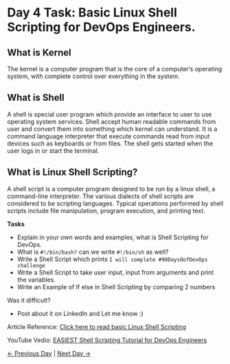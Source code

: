 # Day 4 Task: Basic Linux Shell Scripting for DevOps Engineers.

## What is Kernel

The kernel is a computer program that is the core of a computer’s operating system, with complete control over everything in the system.

## What is Shell

A shell is special user program which provide an interface to user to use operating system services. Shell accept human readable commands from user and convert them into something which kernel can understand. It is a command language interpreter that execute commands read from input devices such as keyboards or from files. The shell gets started when the user logs in or start the terminal.

## What is Linux Shell Scripting?

A shell script is a computer program designed to be run by a linux shell, a command-line interpreter. The various dialects of shell scripts are considered to be scripting languages. Typical operations performed by shell scripts include file manipulation, program execution, and printing text.

**Tasks**

- Explain in your own words and examples, what is Shell Scripting for DevOps.
- What is `#!/bin/bash?` can we write `#!/bin/sh` as well?
- Write a Shell Script which prints `I will complete #90DaysOofDevOps challenge`
- Write a Shell Script to take user input, input from arguments and print the variables.
- Write an Example of If else in Shell Scripting by comparing 2 numbers

Was it difficult?

- Post about it on LinkedIn and Let me know :)

Article Reference: [Click here to read basic Linux Shell Scripting](https://devopscube.com/linux-shell-scripting-for-devops/)

YouTube Vedio: [EASIEST Shell Scripting Tutorial for DevOps Engineers](https://www.youtube.com/watch?v=_-D6gkRj7xc&list=PLlfy9GnSVerQr-Se9JRE_tZJk3OUoHCkh&index=3)

[← Previous Day](../Day03/tasks.md) | [Next Day →](../Day05/tasks.md)
